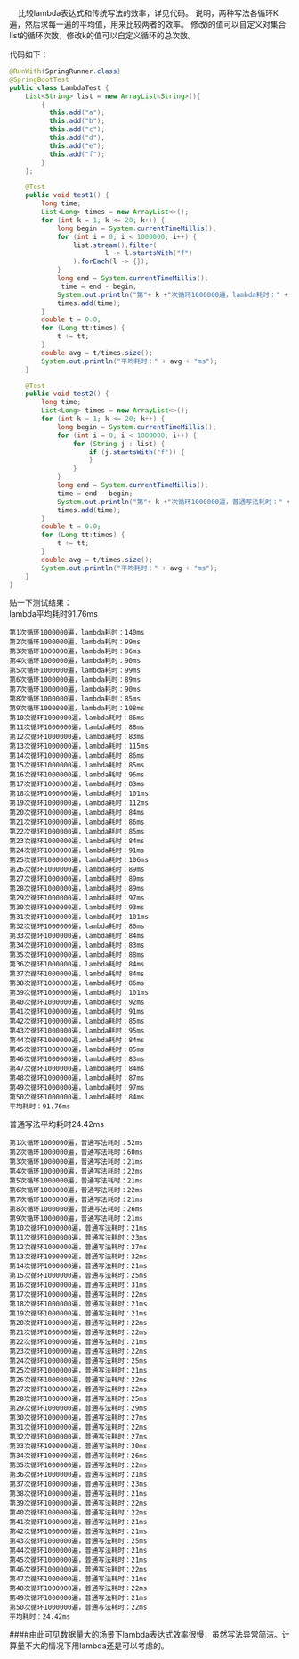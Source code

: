 &nbsp;&nbsp;&nbsp;&nbsp;比较lambda表达式和传统写法的效率，详见代码。
说明，两种写法各循环K遍，然后求每一遍的平均值，用来比较两者的效率。
修改i的值可以自定义对集合list的循环次数，修改k的值可以自定义循环的总次数。

代码如下：<br/>
```Java
@RunWith(SpringRunner.class)
@SpringBootTest
public class LambdaTest {
    List<String> list = new ArrayList<String>(){
        {
          this.add("a");
          this.add("b");
          this.add("c");
          this.add("d");
          this.add("e");
          this.add("f");
        }
    };

    @Test
    public void test1() {
        long time;
        List<Long> times = new ArrayList<>();
        for (int k = 1; k <= 20; k++) {
            long begin = System.currentTimeMillis();
            for (int i = 0; i < 1000000; i++) {
                list.stream().filter(
                        l -> l.startsWith("f")
                ).forEach(l -> {});
            }
            long end = System.currentTimeMillis();
             time = end - begin;
            System.out.println("第"+ k +"次循环1000000遍，lambda耗时：" + time + "ms");
            times.add(time);
        }
        double t = 0.0;
        for (Long tt:times) {
            t += tt;
        }
        double avg = t/times.size();
        System.out.println("平均耗时：" + avg + "ms");
    }

    @Test
    public void test2() {
        long time;
        List<Long> times = new ArrayList<>();
        for (int k = 1; k <= 20; k++) {
            long begin = System.currentTimeMillis();
            for (int i = 0; i < 1000000; i++) {
                for (String j : list) {
                    if (j.startsWith("f")) {
                    }
                }
            }
            long end = System.currentTimeMillis();
            time = end - begin;
            System.out.println("第"+ k +"次循环1000000遍，普通写法耗时：" + time + "ms");
            times.add(time);
        }
        double t = 0.0;
        for (Long tt:times) {
            t += tt;
        }
        double avg = t/times.size();
        System.out.println("平均耗时：" + avg + "ms");
    }
}
```
贴一下测试结果：<br/>
lambda平均耗时91.76ms

    第1次循环1000000遍，lambda耗时：140ms
    第2次循环1000000遍，lambda耗时：99ms
    第3次循环1000000遍，lambda耗时：96ms
    第4次循环1000000遍，lambda耗时：90ms
    第5次循环1000000遍，lambda耗时：99ms
    第6次循环1000000遍，lambda耗时：89ms
    第7次循环1000000遍，lambda耗时：90ms
    第8次循环1000000遍，lambda耗时：85ms
    第9次循环1000000遍，lambda耗时：108ms
    第10次循环1000000遍，lambda耗时：86ms
    第11次循环1000000遍，lambda耗时：88ms
    第12次循环1000000遍，lambda耗时：83ms
    第13次循环1000000遍，lambda耗时：115ms
    第14次循环1000000遍，lambda耗时：86ms
    第15次循环1000000遍，lambda耗时：85ms
    第16次循环1000000遍，lambda耗时：96ms
    第17次循环1000000遍，lambda耗时：83ms
    第18次循环1000000遍，lambda耗时：101ms
    第19次循环1000000遍，lambda耗时：112ms
    第20次循环1000000遍，lambda耗时：84ms
    第21次循环1000000遍，lambda耗时：86ms
    第22次循环1000000遍，lambda耗时：85ms
    第23次循环1000000遍，lambda耗时：84ms
    第24次循环1000000遍，lambda耗时：91ms
    第25次循环1000000遍，lambda耗时：106ms
    第26次循环1000000遍，lambda耗时：89ms
    第27次循环1000000遍，lambda耗时：89ms
    第28次循环1000000遍，lambda耗时：89ms
    第29次循环1000000遍，lambda耗时：97ms
    第30次循环1000000遍，lambda耗时：93ms
    第31次循环1000000遍，lambda耗时：101ms
    第32次循环1000000遍，lambda耗时：86ms
    第33次循环1000000遍，lambda耗时：84ms
    第34次循环1000000遍，lambda耗时：83ms
    第35次循环1000000遍，lambda耗时：88ms
    第36次循环1000000遍，lambda耗时：84ms
    第37次循环1000000遍，lambda耗时：84ms
    第38次循环1000000遍，lambda耗时：86ms
    第39次循环1000000遍，lambda耗时：101ms
    第40次循环1000000遍，lambda耗时：92ms
    第41次循环1000000遍，lambda耗时：91ms
    第42次循环1000000遍，lambda耗时：85ms
    第43次循环1000000遍，lambda耗时：95ms
    第44次循环1000000遍，lambda耗时：84ms
    第45次循环1000000遍，lambda耗时：85ms
    第46次循环1000000遍，lambda耗时：83ms
    第47次循环1000000遍，lambda耗时：84ms
    第48次循环1000000遍，lambda耗时：87ms
    第49次循环1000000遍，lambda耗时：97ms
    第50次循环1000000遍，lambda耗时：84ms
    平均耗时：91.76ms

普通写法平均耗时24.42ms

    第1次循环1000000遍，普通写法耗时：52ms
    第2次循环1000000遍，普通写法耗时：60ms
    第3次循环1000000遍，普通写法耗时：21ms
    第4次循环1000000遍，普通写法耗时：22ms
    第5次循环1000000遍，普通写法耗时：21ms
    第6次循环1000000遍，普通写法耗时：22ms
    第7次循环1000000遍，普通写法耗时：21ms
    第8次循环1000000遍，普通写法耗时：26ms
    第9次循环1000000遍，普通写法耗时：21ms
    第10次循环1000000遍，普通写法耗时：21ms
    第11次循环1000000遍，普通写法耗时：23ms
    第12次循环1000000遍，普通写法耗时：27ms
    第13次循环1000000遍，普通写法耗时：32ms
    第14次循环1000000遍，普通写法耗时：21ms
    第15次循环1000000遍，普通写法耗时：25ms
    第16次循环1000000遍，普通写法耗时：31ms
    第17次循环1000000遍，普通写法耗时：22ms
    第18次循环1000000遍，普通写法耗时：21ms
    第19次循环1000000遍，普通写法耗时：21ms
    第20次循环1000000遍，普通写法耗时：22ms
    第21次循环1000000遍，普通写法耗时：22ms
    第22次循环1000000遍，普通写法耗时：21ms
    第23次循环1000000遍，普通写法耗时：22ms
    第24次循环1000000遍，普通写法耗时：25ms
    第25次循环1000000遍，普通写法耗时：21ms
    第26次循环1000000遍，普通写法耗时：22ms
    第27次循环1000000遍，普通写法耗时：22ms
    第28次循环1000000遍，普通写法耗时：25ms
    第29次循环1000000遍，普通写法耗时：29ms
    第30次循环1000000遍，普通写法耗时：27ms
    第31次循环1000000遍，普通写法耗时：22ms
    第32次循环1000000遍，普通写法耗时：27ms
    第33次循环1000000遍，普通写法耗时：30ms
    第34次循环1000000遍，普通写法耗时：26ms
    第35次循环1000000遍，普通写法耗时：22ms
    第36次循环1000000遍，普通写法耗时：21ms
    第37次循环1000000遍，普通写法耗时：23ms
    第38次循环1000000遍，普通写法耗时：21ms
    第39次循环1000000遍，普通写法耗时：22ms
    第40次循环1000000遍，普通写法耗时：22ms
    第41次循环1000000遍，普通写法耗时：21ms
    第42次循环1000000遍，普通写法耗时：21ms
    第43次循环1000000遍，普通写法耗时：25ms
    第44次循环1000000遍，普通写法耗时：21ms
    第45次循环1000000遍，普通写法耗时：21ms
    第46次循环1000000遍，普通写法耗时：22ms
    第47次循环1000000遍，普通写法耗时：21ms
    第48次循环1000000遍，普通写法耗时：22ms
    第49次循环1000000遍，普通写法耗时：21ms
    第50次循环1000000遍，普通写法耗时：22ms
    平均耗时：24.42ms

####由此可见数据量大的场景下lambda表达式效率很慢，虽然写法异常简洁。计算量不大的情况下用lambda还是可以考虑的。
